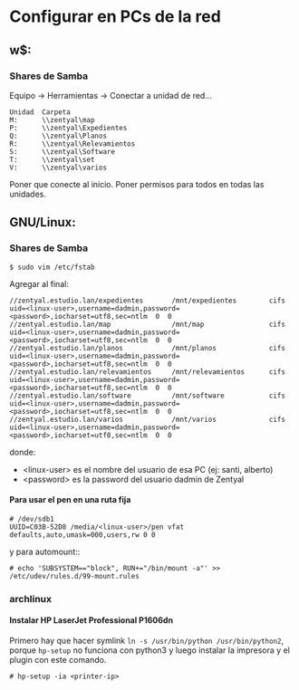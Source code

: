 # Configurar en PCs de la red

## w$:

### Shares de Samba

Equipo -> Herramientas -> Conectar a unidad de red...

    Unidad  Carpeta
    M:      \\zentyal\map
    P:      \\zentyal\Expedientes
    Q:      \\zentyal\Planos
    R:      \\zentyal\Relevamientos
    S:      \\zentyal\Software
    T:      \\zentyal\set
    V:      \\zentyal\varios

Poner que conecte al inicio.
Poner permisos para todos en todas las unidades.

## GNU/Linux:

### Shares de Samba

    $ sudo vim /etc/fstab

Agregar al final:

    //zentyal.estudio.lan/expedientes       /mnt/expedientes        cifs  uid=<linux-user>,username=dadmin,password=<password>,iocharset=utf8,sec=ntlm  0  0
    //zentyal.estudio.lan/map               /mnt/map                cifs  uid=<linux-user>,username=dadmin,password=<password>,iocharset=utf8,sec=ntlm  0  0
    //zentyal.estudio.lan/planos            /mnt/planos             cifs  uid=<linux-user>,username=dadmin,password=<password>,iocharset=utf8,sec=ntlm  0  0
    //zentyal.estudio.lan/relevamientos     /mnt/relevamientos      cifs  uid=<linux-user>,username=dadmin,password=<password>,iocharset=utf8,sec=ntlm  0  0
    //zentyal.estudio.lan/software          /mnt/software           cifs  uid=<linux-user>,username=dadmin,password=<password>,iocharset=utf8,sec=ntlm  0  0
    //zentyal.estudio.lan/varios            /mnt/varios             cifs  uid=<linux-user>,username=dadmin,password=<password>,iocharset=utf8,sec=ntlm  0  0

donde:

- \<linux-user\> es el nombre del usuario de esa PC (ej: santi, alberto)
- \<password\> es la password del usuario dadmin de Zentyal

#### Para usar el pen en una ruta fija

    # /dev/sdb1
    UUID=C03B-52D8 /media/<linux-user>/pen vfat defaults,auto,umask=000,users,rw 0 0

y para automount::

    # echo 'SUBSYSTEM=="block", RUN+="/bin/mount -a"' >> /etc/udev/rules.d/99-mount.rules

### archlinux

#### Instalar HP LaserJet Professional P1606dn

Primero hay que hacer symlink ``ln -s /usr/bin/python /usr/bin/python2``, porque ``hp-setup`` no funciona con python3 y luego instalar la impresora y el plugin con este comando.

    # hp-setup -ia <printer-ip>

